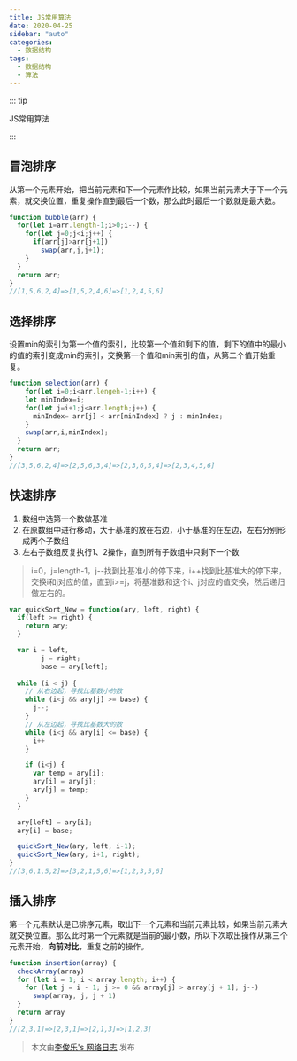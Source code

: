 ```yaml
---
title: JS常用算法
date: 2020-04-25
sidebar: "auto"
categories:
  - 数据结构
tags:
  - 数据结构
  - 算法
---
```


::: tip

JS常用算法

:::

<!-- more -->

## 冒泡排序

从第一个元素开始，把当前元素和下一个元素作比较，如果当前元素大于下一个元素，就交换位置，重复操作直到最后一个数，那么此时最后一个数就是最大数。

```js
function bubble(arr) {
  for(let i=arr.length-1;i>0;i--) {
    for(let j=0;j<i;j++) {
      if(arr[j]>arr[j+1])
        swap(arr,j,j+1);
    }
  }
  return arr;
}
//[1,5,6,2,4]=>[1,5,2,4,6]=>[1,2,4,5,6]
```

## 选择排序

设置min的索引为第一个值的索引，比较第一个值和剩下的值，剩下的值中的最小的值的索引变成min的索引，交换第一个值和min索引的值，从第二个值开始重复。

```js
function selection(arr) {
	for(let i=0;i<arr.lengeh-1;i++) {
    let minIndex=i;
    for(let j=i+1;j<arr.length;j++) {
      minIndex= arr[j] < arr[minIndex] ? j : minIndex;
    }
    swap(arr,i,minIndex);
  }
  return arr;
}
//[3,5,6,2,4]=>[2,5,6,3,4]=>[2,3,6,5,4]=>[2,3,4,5,6]
```

## 快速排序

1. 数组中选第一个数做基准
2. 在原数组中进行移动，大于基准的放在右边，小于基准的在左边，左右分别形成两个子数组
3. 左右子数组反复执行1、2操作，直到所有子数组中只剩下一个数

> i=0，j=length-1，j--找到比基准小的停下来，i++找到比基准大的停下来，交换i和j对应的值，直到i>=j，将基准数和这个i、j对应的值交换，然后递归做左右的。

```js
var quickSort_New = function(ary, left, right) {
  if(left >= right) {
    return ary;
  }

  var i = left,
     	j = right;
     	base = ary[left];
 	
  while (i < j) {
    // 从右边起，寻找比基数小的数
    while (i<j && ary[j] >= base) {
      j--;
    }
    // 从左边起，寻找比基数大的数
    while (i<j && ary[i] <= base) {
      i++
    } 

    if (i<j) {
      var temp = ary[i];
      ary[i] = ary[j];
      ary[j] = temp;
  	}
  }

  ary[left] = ary[i];
  ary[i] = base;

  quickSort_New(ary, left, i-1);
  quickSort_New(ary, i+1, right);
}
//[3,6,1,5,2]=>[3,2,1,5,6]=>[1,2,3,5,6]
```

## 插入排序

第一个元素默认是已排序元素，取出下一个元素和当前元素比较，如果当前元素大就交换位置。那么此时第一个元素就是当前的最小数，所以下次取出操作从第三个元素开始，**向前对比**，重复之前的操作。

```js
function insertion(array) {
  checkArray(array)
  for (let i = 1; i < array.length; i++) {
    for (let j = i - 1; j >= 0 && array[j] > array[j + 1]; j--)
      swap(array, j, j + 1)
  }
  return array
}
//[2,3,1]=>[2,3,1]=>[2,1,3]=>[1,2,3]
```

> 本文由[李俊乐's 网络日志](http://dirtypool.top) 发布
